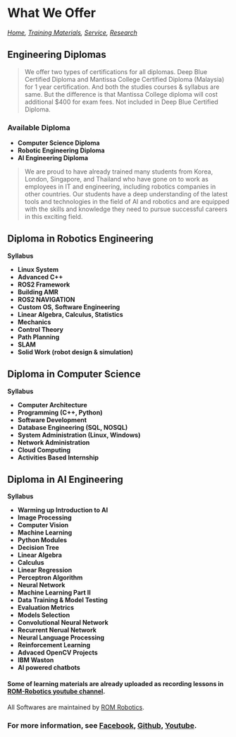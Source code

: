 # What We Offer
*[Home](./README.md),  [Training Materials](./trainingmaterials.md),  [Service](https://romrobots.com),  [Research](https://www.facebook.com/profile.php?id=100089316612691&mibextid=ZbWKwL
)*

## Engineering Diplomas

> We offer two types of certifications for all diplomas. Deep Blue Certified Diploma and Mantissa College Certified Diploma (Malaysia) for 1 year certification. And both the studies courses & syllabus are same. But the difference is that Mantissa College diploma will cost additional $400 for exam fees. Not included in Deep Blue Certified Diploma.

### Available Diploma

- **Computer Science Diploma**
- **Robotic Engineering Diploma**
- **AI Engineering Diploma**

> We are proud to have already trained many students from Korea, London, Singapore, and Thailand who have gone on to work as employees in IT and engineering, including robotics companies in other countries. Our students have a deep understanding of the latest tools and technologies in the field of AI and robotics and are equipped with the skills and knowledge they need to pursue successful careers in this exciting field.

## Diploma in Robotics Engineering
**Syllabus**

- **Linux System**
- **Advanced C++**
- **ROS2 Framework**
- **Building AMR**
- **ROS2 NAVIGATION**
- **Custom OS, Software Engineering**
- **Linear Algebra, Calculus, Statistics**
- **Mechanics**
- **Control Theory**
- **Path Planning**
- **SLAM**
- **Solid Work (robot design & simulation)**

## Diploma in Computer Science
**Syllabus**

- **Computer Architecture**
- **Programming (C++, Python)**
- **Software Development**
- **Database Engineering (SQL, NOSQL)**
- **System Administration (Linux, Windows)**
- **Network Administration**
- **Cloud Computing**
- **Activities Based Internship**

## Diploma in AI Engineering
**Syllabus**

- **Warming up Introduction to AI**
- **Image Processing**
- **Computer Vision**
- **Machine Learning**
- **Python Modules**
- **Decision Tree**
- **Linear Algebra**
- **Calculus**
- **Linear Regression**
- **Perceptron Algorithm**
- **Neural Network**
- **Machine Learning Part II**
- **Data Training & Model Testing**
- **Evaluation Metrics**
- **Models Selection**
- **Convolutional Neural Network**
- **Recurrent Nerual Network**
- **Neural Language Processing**
- **Reinforcement Learning**
- **Advaced OpenCV Projects**
- **IBM Waston**
- **AI powered chatbots**

#### Some of learning materials are already uploaded as recording lessons in [ROM-Robotics youtube channel](./trainingmaterials.md).

All Softwares are maintained by [ROM Robotics](https://romrobots.com).

### For more information, see [Facebook](https://www.facebook.com/profile.php?id=100089316612691&mibextid=ZbWKwL), [Github](https://github.com/ROM-robotics), [Youtube](https://www.youtube.com/@ROMROBOTICS).
